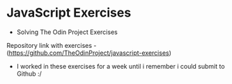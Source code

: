 # JavaScript Exercises

- Solving The Odin Project Exercises

Repository link with exercises - (https://github.com/TheOdinProject/javascript-exercises)

- I worked in these exercises for a week until i remember i could submit to Github :/